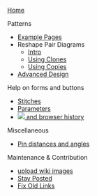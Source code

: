 [Home](Home)

Patterns

* [Example Pages](Examples)
* Reshape Pair Diagrams 
  * [Intro](Reshape-Patterns)
  * [Using Clones](Reshape-Using-Clones)
  * [Using Copies](Reshape-Using-Copies)
* [Advanced Design](Reversed-engineering-of-patterns)

Help on forms and buttons

* [Stitches](Choose-Stitches)
* [Parameters](Parameters)
* [![](https://d-bl.github.io/GroundForge/images/link.png) and browser history](Browser-History)

Miscellaneous

* [Pin distances and angles](Pin-distances-and-angles)

Maintenance & Contribution

* [upload wiki images](https://github.com/d-bl/GroundForge/pull/103#issue-249789778)
* [Stay Posted](Stay-Posted)
* [Fix Old Links](Fix-Old-Links)
